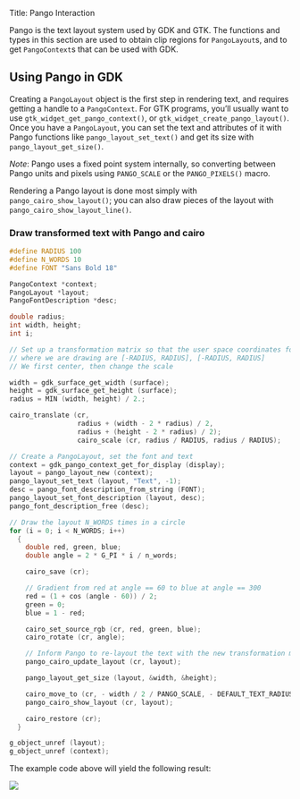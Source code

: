  Title: Pango Interaction

Pango is the text layout system used by GDK and GTK. The functions
and types in this section are used to obtain clip regions for
`PangoLayout`s, and to get `PangoContext`s that can be used with
GDK.

## Using Pango in GDK

Creating a `PangoLayout` object is the first step in rendering text,
and requires getting a handle to a `PangoContext`. For GTK programs,
you’ll usually want to use `gtk_widget_get_pango_context()`, or
`gtk_widget_create_pango_layout()`. Once you have a `PangoLayout`,
you can set the text and attributes of it with Pango functions like
`pango_layout_set_text()` and get its size with `pango_layout_get_size()`.

*Note*: Pango uses a fixed point system internally, so converting
between Pango units and pixels using `PANGO_SCALE` or the `PANGO_PIXELS()`
macro.

Rendering a Pango layout is done most simply with `pango_cairo_show_layout()`;
you can also draw pieces of the layout with `pango_cairo_show_layout_line()`.

### Draw transformed text with Pango and cairo

```c
#define RADIUS 100
#define N_WORDS 10
#define FONT "Sans Bold 18"

PangoContext *context;
PangoLayout *layout;
PangoFontDescription *desc;

double radius;
int width, height;
int i;

// Set up a transformation matrix so that the user space coordinates for
// where we are drawing are [-RADIUS, RADIUS], [-RADIUS, RADIUS]
// We first center, then change the scale

width = gdk_surface_get_width (surface);
height = gdk_surface_get_height (surface);
radius = MIN (width, height) / 2.;

cairo_translate (cr,
                 radius + (width - 2 * radius) / 2,
                 radius + (height - 2 * radius) / 2);
                 cairo_scale (cr, radius / RADIUS, radius / RADIUS);

// Create a PangoLayout, set the font and text
context = gdk_pango_context_get_for_display (display);
layout = pango_layout_new (context);
pango_layout_set_text (layout, "Text", -1);
desc = pango_font_description_from_string (FONT);
pango_layout_set_font_description (layout, desc);
pango_font_description_free (desc);

// Draw the layout N_WORDS times in a circle
for (i = 0; i < N_WORDS; i++)
  {
    double red, green, blue;
    double angle = 2 * G_PI * i / n_words;

    cairo_save (cr);

    // Gradient from red at angle == 60 to blue at angle == 300
    red = (1 + cos (angle - 60)) / 2;
    green = 0;
    blue = 1 - red;

    cairo_set_source_rgb (cr, red, green, blue);
    cairo_rotate (cr, angle);

    // Inform Pango to re-layout the text with the new transformation matrix
    pango_cairo_update_layout (cr, layout);

    pango_layout_get_size (layout, &width, &height);

    cairo_move_to (cr, - width / 2 / PANGO_SCALE, - DEFAULT_TEXT_RADIUS);
    pango_cairo_show_layout (cr, layout);

    cairo_restore (cr);
  }

g_object_unref (layout);
g_object_unref (context);
```

The example code above will yield the following result:

![](rotated-text.png)
